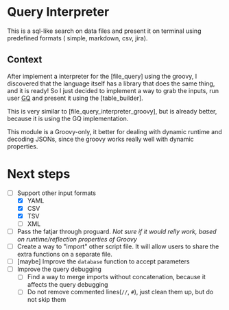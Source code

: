 # Query Interpreter
This is a sql-like search on data files and present it on terminal using predefined formats ( simple, markdown, csv, jira). 

## Context
After implement a interpreter for the [file_query] using the groovy, I discovered that the language itself has a library
that does the same thing, and it is ready!
So I just decided to implement a way to grab the inputs, run user [GQ](https://groovy-lang.org/using-ginq.html) and 
present it using the [table_builder].

This is very similar to [file_query_interpreter_groovy], but is already better, because it is using the GQ 
implementation.

This module is a Groovy-only, it better for dealing with dynamic runtime and decoding JSONs, since the groovy works
really well with dynamic properties.

# Next steps
* [ ] Support other input formats
  * [x] YAML
  * [x] CSV
  * [x] TSV
  * [ ] XML
* [ ] Pass the fatjar through proguard. _Not sure if it would relly work, based on runtime/reflection properties of Groovy_
* [ ] Create a way to "import" other script file. It will allow users to share the extra functions on a separate file.
* [ ] [maybe] Improve the `database` function to accept parameters
* [ ] Improve the query debugging
  * [ ] Find a way to merge imports without concatenation, because it affects the query debugging
  * [ ] Do not remove commented lines(`//`, `#`), just clean them up, but do not skip them
